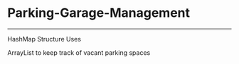 # Parking-Garage-Management
---

HashMap Structure Uses

ArrayList to keep track of vacant parking spaces
